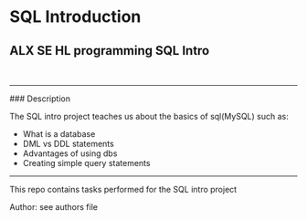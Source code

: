# SQL Introduction
## ALX SE HL programming SQL Intro
<br>
<hr>
### Description

The SQL intro project teaches us about the basics of sql(MySQL) such as:

 * What is a database
 * DML vs DDL statements
 * Advantages of using dbs
 * Creating simple query statements
 
<hr>
This repo contains tasks performed for the SQL intro project

Author: see authors file
